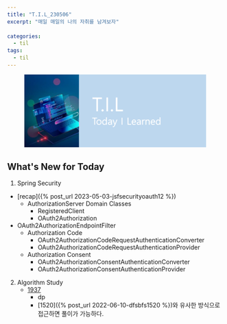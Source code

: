 ```yaml
---
title: "T.I.L_230506"
excerpt: "매일 매일의 나의 자취를 남겨보자"

categories:
  - til
tags:
  - til
---
```

<figure>
    <img src="/assets/images/til_image.png">
</figure>

## What's New for  Today   

1. Spring Security
  - [recap]({% post_url 2023-05-03-jsfsecurityoauth12 %})
      - AuthorizationServer Domain Classes
          - RegisteredClient
          - OAuth2Authorization
  - OAuth2AuthorizationEndpointFilter
      - Authorization Code
          - OAuth2AuthorizationCodeRequestAuthenticationConverter
          - OAuth2AuthorizationCodeRequestAuthenticationProvider
      - Authorization Consent
          - OAuth2AuthorizationConsentAuthenticationConverter
          - OAuth2AuthorizationConsentAuthenticationProvider

2. Algorithm Study
    - [1937](https://www.acmicpc.net/problem/1937)
        - dp
        - [1520]({% post_url 2022-06-10-dfsbfs1520 %})와 유사한 방식으로 접근하면 풀이가 가능하다.

